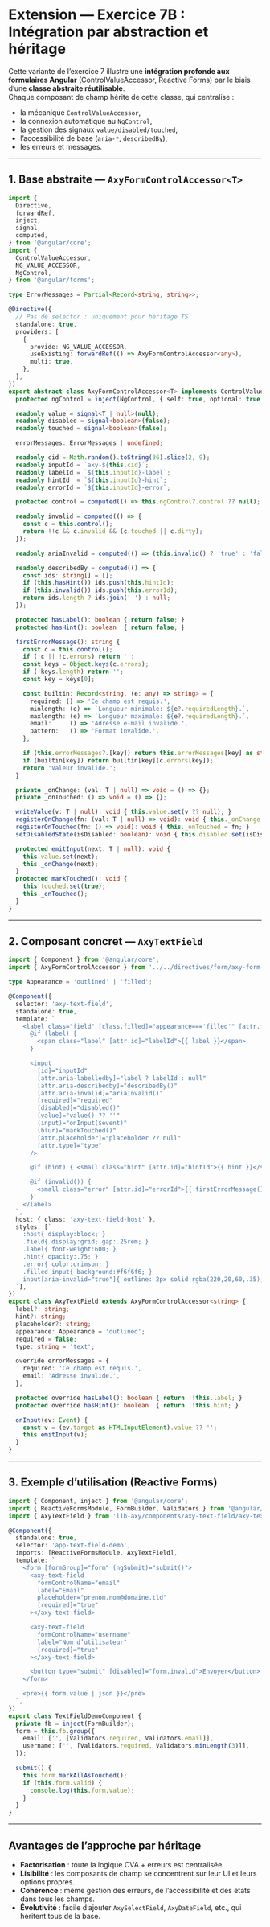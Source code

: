 # Extension — Exercice 7B : Intégration par abstraction et héritage

Cette variante de l’exercice 7 illustre une **intégration profonde aux formulaires Angular** (ControlValueAccessor, Reactive Forms)
par le biais d’une **classe abstraite réutilisable**.  
Chaque composant de champ hérite de cette classe, qui centralise :
- la mécanique `ControlValueAccessor`,
- la connexion automatique au `NgControl`,
- la gestion des signaux `value/disabled/touched`,
- l’accessibilité de base (`aria-*`, `describedBy`),
- les erreurs et messages.

---

## 1. Base abstraite — `AxyFormControlAccessor<T>`

```ts
import {
  Directive,
  forwardRef,
  inject,
  signal,
  computed,
} from '@angular/core';
import {
  ControlValueAccessor,
  NG_VALUE_ACCESSOR,
  NgControl,
} from '@angular/forms';

type ErrorMessages = Partial<Record<string, string>>;

@Directive({
  // Pas de selector : uniquement pour héritage TS
  standalone: true,
  providers: [
    {
      provide: NG_VALUE_ACCESSOR,
      useExisting: forwardRef(() => AxyFormControlAccessor<any>),
      multi: true,
    },
  ],
})
export abstract class AxyFormControlAccessor<T> implements ControlValueAccessor {
  protected ngControl = inject(NgControl, { self: true, optional: true });

  readonly value = signal<T | null>(null);
  readonly disabled = signal<boolean>(false);
  readonly touched = signal<boolean>(false);

  errorMessages: ErrorMessages | undefined;

  readonly cid = Math.random().toString(36).slice(2, 9);
  readonly inputId = `axy-${this.cid}`;
  readonly labelId = `${this.inputId}-label`;
  readonly hintId  = `${this.inputId}-hint`;
  readonly errorId = `${this.inputId}-error`;

  protected control = computed(() => this.ngControl?.control ?? null);

  readonly invalid = computed(() => {
    const c = this.control();
    return !!c && c.invalid && (c.touched || c.dirty);
  });

  readonly ariaInvalid = computed(() => (this.invalid() ? 'true' : 'false'));

  readonly describedBy = computed(() => {
    const ids: string[] = [];
    if (this.hasHint()) ids.push(this.hintId);
    if (this.invalid()) ids.push(this.errorId);
    return ids.length ? ids.join(' ') : null;
  });

  protected hasLabel(): boolean { return false; }
  protected hasHint(): boolean  { return false; }

  firstErrorMessage(): string {
    const c = this.control();
    if (!c || !c.errors) return '';
    const keys = Object.keys(c.errors);
    if (!keys.length) return '';
    const key = keys[0];

    const builtin: Record<string, (e: any) => string> = {
      required: () => 'Ce champ est requis.',
      minlength: (e) => `Longueur minimale: ${e?.requiredLength}.`,
      maxlength: (e) => `Longueur maximale: ${e?.requiredLength}.`,
      email:     () => 'Adresse e-mail invalide.',
      pattern:   () => 'Format invalide.',
    };

    if (this.errorMessages?.[key]) return this.errorMessages[key] as string;
    if (builtin[key]) return builtin[key](c.errors[key]);
    return 'Valeur invalide.';
  }

  private _onChange: (val: T | null) => void = () => {};
  private _onTouched: () => void = () => {};

  writeValue(v: T | null): void { this.value.set(v ?? null); }
  registerOnChange(fn: (val: T | null) => void): void { this._onChange = fn; }
  registerOnTouched(fn: () => void): void { this._onTouched = fn; }
  setDisabledState(isDisabled: boolean): void { this.disabled.set(isDisabled); }

  protected emitInput(next: T | null): void {
    this.value.set(next);
    this._onChange(next);
  }
  protected markTouched(): void {
    this.touched.set(true);
    this._onTouched();
  }
}
```

---

## 2. Composant concret — `AxyTextField`

```ts
import { Component } from '@angular/core';
import { AxyFormControlAccessor } from '../../directives/form/axy-form-control-accessor.directive';

type Appearance = 'outlined' | 'filled';

@Component({
  selector: 'axy-text-field',
  standalone: true,
  template: `
    <label class="field" [class.filled]="appearance==='filled'" [attr.for]="inputId">
      @if (label) {
        <span class="label" [attr.id]="labelId">{{ label }}</span>
      }

      <input
        [id]="inputId"
        [attr.aria-labelledby]="label ? labelId : null"
        [attr.aria-describedby]="describedBy()"
        [attr.aria-invalid]="ariaInvalid()"
        [required]="required"
        [disabled]="disabled()"
        [value]="value() ?? ''"
        (input)="onInput($event)"
        (blur)="markTouched()"
        [attr.placeholder]="placeholder ?? null"
        [attr.type]="type"
      />

      @if (hint) { <small class="hint" [attr.id]="hintId">{{ hint }}</small> }

      @if (invalid()) {
        <small class="error" [attr.id]="errorId">{{ firstErrorMessage() }}</small>
      }
    </label>
  `,
  host: { class: 'axy-text-field-host' },
  styles: [`
    :host{ display:block; }
    .field{ display:grid; gap:.25rem; }
    .label{ font-weight:600; }
    .hint{ opacity:.75; }
    .error{ color:crimson; }
    .filled input{ background:#f6f6f6; }
    input[aria-invalid="true"]{ outline: 2px solid rgba(220,20,60,.35); }
  `],
})
export class AxyTextField extends AxyFormControlAccessor<string> {
  label?: string;
  hint?: string;
  placeholder?: string;
  appearance: Appearance = 'outlined';
  required = false;
  type: string = 'text';

  override errorMessages = {
    required: 'Ce champ est requis.',
    email: 'Adresse invalide.',
  };

  protected override hasLabel(): boolean { return !!this.label; }
  protected override hasHint(): boolean  { return !!this.hint; }

  onInput(ev: Event) {
    const v = (ev.target as HTMLInputElement).value ?? '';
    this.emitInput(v);
  }
}
```

---

## 3. Exemple d’utilisation (Reactive Forms)

```ts
import { Component, inject } from '@angular/core';
import { ReactiveFormsModule, FormBuilder, Validators } from '@angular/forms';
import { AxyTextField } from 'lib-axy/components/axy-text-field/axy-text-field.component';

@Component({
  standalone: true,
  selector: 'app-text-field-demo',
  imports: [ReactiveFormsModule, AxyTextField],
  template: `
    <form [formGroup]="form" (ngSubmit)="submit()">
      <axy-text-field
        formControlName="email"
        label="Email"
        placeholder="prenom.nom@domaine.tld"
        [required]="true"
      ></axy-text-field>

      <axy-text-field
        formControlName="username"
        label="Nom d’utilisateur"
        [required]="true"
      ></axy-text-field>

      <button type="submit" [disabled]="form.invalid">Envoyer</button>
    </form>

    <pre>{{ form.value | json }}</pre>
  `,
})
export class TextFieldDemoComponent {
  private fb = inject(FormBuilder);
  form = this.fb.group({
    email: ['', [Validators.required, Validators.email]],
    username: ['', [Validators.required, Validators.minLength(3)]],
  });

  submit() {
    this.form.markAllAsTouched();
    if (this.form.valid) {
      console.log(this.form.value);
    }
  }
}
```

---

## Avantages de l’approche par héritage
- **Factorisation** : toute la logique CVA + erreurs est centralisée.
- **Lisibilité** : les composants de champ se concentrent sur leur UI et leurs options propres.
- **Cohérence** : même gestion des erreurs, de l’accessibilité et des états dans tous les champs.
- **Évolutivité** : facile d’ajouter `AxySelectField`, `AxyDateField`, etc., qui héritent tous de la base.

